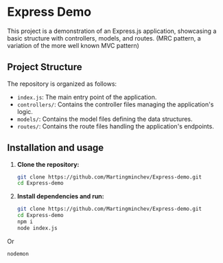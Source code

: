 # Express Demo

This project is a demonstration of an Express.js application, showcasing a basic structure with controllers, models, and routes. (MRC pattern, a variation of the more well known MVC pattern)

## Project Structure

The repository is organized as follows:

- `index.js`: The main entry point of the application.
- `controllers/`: Contains the controller files managing the application's logic.
- `models/`: Contains the model files defining the data structures.
- `routes/`: Contains the route files handling the application's endpoints.


## Installation and usage

1. **Clone the repository:**

   ```bash
   git clone https://github.com/Martingminchev/Express-demo.git
   cd Express-demo

2. **Install dependencies and run:**

   ```bash
   git clone https://github.com/Martingminchev/Express-demo.git
   cd Express-demo
   npm i
   node index.js
  Or
   ```bash
   nodemon

